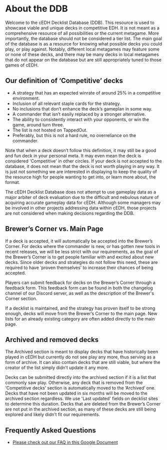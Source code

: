 # About the DDB
Welcome to the cEDH Decklist Database (DDB). This resource is used to showcase viable and unique decks in competitive EDH. It is not meant as a comprehensive resource of all possibilities or the current metagame. More importantly, the database should not be considered a tier list. The main goal of the database is as a resource for knowing what possible decks you could play, or play against. Notably, different local metagames may feature some or none of these decks, and there may be many decks in local metagames that do not appear on the database but are still appropriately tuned to those games of cEDH.


## Our definition of ‘Competitive’ decks
- A strategy that has an expected winrate of around 25% in a competitive environment.
- Inclusion of all relevant staple cards for the strategy.
- No inclusions that don’t enhance the deck’s gameplan in some way.
- A commander that isn’t easily replaced by a stronger alternative.
- The ability to consistently interact with your opponents, or win the game, around turn three.
- The list is not hosted on TappedOut.
- Preferably, but this is not a hard rule, no overreliance on the commander.

Note that when a deck doesn’t follow this definition, it may still be a good and fun deck in your personal meta. It may even mean the deck is considered 'Competitive' in other circles. If your deck is not accepted to the database, it does not mean that the deck is not worth playing in any way. It is just not something we are interested in displaying to keep the quality of the resource high for people wanting to get into, or learn more about, the format.

The cEDH Decklist Database does not attempt to use gameplay data as a major arbiter of deck evaluation due to the difficult and nebulous nature of acquiring accurate gameplay data for cEDH.  Although some managers may be involved in other projects addressing data within cEDH, those projects are not considered when making decisions regarding the DDB.

## Brewer’s Corner vs. Main Page
If a deck is accepted, it will automatically be accepted into the Brewer’s Corner. For decks where the commander is new, or has gotten new tools in recent releases, we will be less strict with our requirements, as the goal of the Brewer’s Corner is to get people familiar with and excited about new decks. Since older decks and strategies do not follow this need, these are required to have ‘proven themselves’ to increase their chances of being accepted.

Players can submit feedback for decks on the Brewer’s Corner through a feedback form. This feedback form can be found in both the changelog channel of our Discord server, as well as the description of the Brewer's Corner section.

If a decklist is maintained, and the strategy has proven itself to be strong enough, decks will move from the Brewer’s Corner to the main page. New lists for an already existing category are often added directly to the main page.

## Archived and removed decks
The Archived section is meant to display decks that have historically been played in cEDH but currently do not see play any more, thus serving as a form of archive. It can also contain decks that are still viable, but where the creator of the list simply didn’t update it any more.

Decks can be submitted directly into the archived section if it is a list that commonly saw play. Otherwise, any deck that is removed from the ‘Competitive decks’ section is automatically moved to the ‘Archived’ one. Decks that have not been updated in six months will be moved to the archived section regardless. We use 'Last updated' fields on decklist sites to determine this duration. Decks that are deleted from the Brewer’s Corner are not put in the archived section, as many of these decks are still being explored and likely didn’t fit our requirements. 

## Frequently Asked Questions
- [Please check out our FAQ in this Google Document](https://docs.google.com/document/d/14AmpkuN2-YUcyU3xpyEurGMde_0aMbfQ5PMbLGOqkF4/edit)